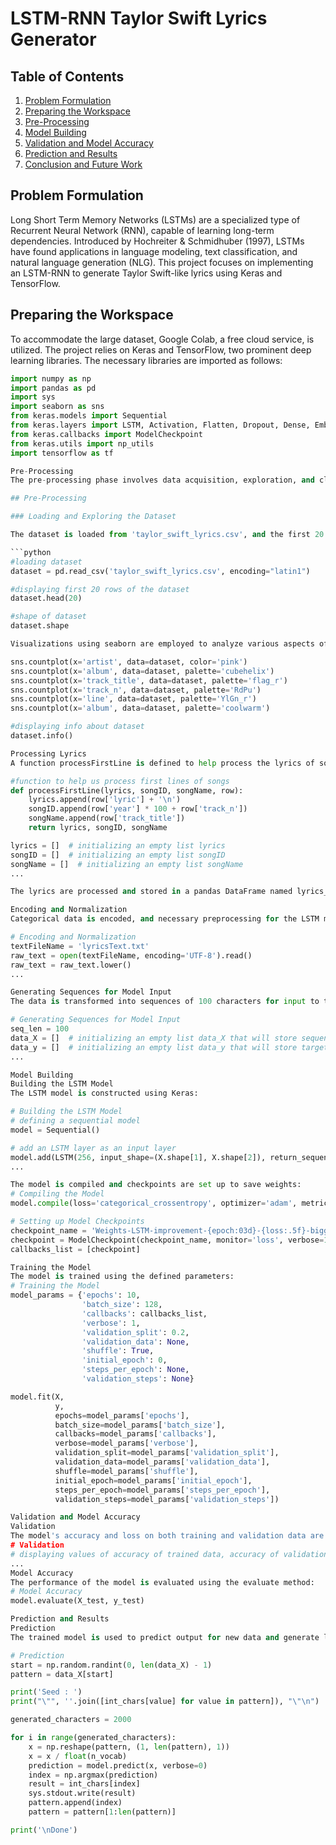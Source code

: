 # LSTM-RNN Taylor Swift Lyrics Generator

## Table of Contents

1. [Problem Formulation](#problem-formulation)
2. [Preparing the Workspace](#preparing-the-workspace)
3. [Pre-Processing](#pre-processing)
4. [Model Building](#model-building)
5. [Validation and Model Accuracy](#validation-and-model-accuracy)
6. [Prediction and Results](#prediction-and-results)
7. [Conclusion and Future Work](#conclusion-and-future-work)

## Problem Formulation

Long Short Term Memory Networks (LSTMs) are a specialized type of Recurrent Neural Network (RNN), capable of learning long-term dependencies. Introduced by Hochreiter & Schmidhuber (1997), LSTMs have found applications in language modeling, text classification, and natural language generation (NLG). This project focuses on implementing an LSTM-RNN to generate Taylor Swift-like lyrics using Keras and TensorFlow.

## Preparing the Workspace

To accommodate the large dataset, Google Colab, a free cloud service, is utilized. The project relies on Keras and TensorFlow, two prominent deep learning libraries. The necessary libraries are imported as follows:

```python
import numpy as np
import pandas as pd
import sys 
import seaborn as sns
from keras.models import Sequential
from keras.layers import LSTM, Activation, Flatten, Dropout, Dense, Embedding, TimeDistributed
from keras.callbacks import ModelCheckpoint
from keras.utils import np_utils
import tensorflow as tf

Pre-Processing
The pre-processing phase involves data acquisition, exploration, and cleaning. The dataset, obtained from Kaggle via the Genius.com API, consists of Taylor Swift song lyrics. Key steps include univariate analysis, quality checks, and dataset tidying.

## Pre-Processing

### Loading and Exploring the Dataset

The dataset is loaded from 'taylor_swift_lyrics.csv', and the first 20 rows are displayed for initial exploration:

```python
#loading dataset
dataset = pd.read_csv('taylor_swift_lyrics.csv', encoding="latin1")

#displaying first 20 rows of the dataset
dataset.head(20)

#shape of dataset
dataset.shape

Visualizations using seaborn are employed to analyze various aspects of the dataset, such as the distribution of songs by artist, album, track title, and more:

sns.countplot(x='artist', data=dataset, color='pink')
sns.countplot(x='album', data=dataset, palette='cubehelix')
sns.countplot(x='track_title', data=dataset, palette='flag_r')
sns.countplot(x='track_n', data=dataset, palette='RdPu')
sns.countplot(x='line', data=dataset, palette='YlGn_r')
sns.countplot(x='album', data=dataset, palette='coolwarm')

#displaying info about dataset
dataset.info()

Processing Lyrics
A function processFirstLine is defined to help process the lyrics of songs and organize them for further analysis:

#function to help us process first lines of songs
def processFirstLine(lyrics, songID, songName, row):
    lyrics.append(row['lyric'] + '\n')
    songID.append(row['year'] * 100 + row['track_n'])
    songName.append(row['track_title'])
    return lyrics, songID, songName

lyrics = []  # initializing an empty list lyrics
songID = []  # initializing an empty list songID
songName = []  # initializing an empty list songName
...

The lyrics are processed and stored in a pandas DataFrame named lyrics_data. The data is then saved to a text file, 'lyricsText.txt', for further use.

Encoding and Normalization
Categorical data is encoded, and necessary preprocessing for the LSTM model is performed:

# Encoding and Normalization
textFileName = 'lyricsText.txt'
raw_text = open(textFileName, encoding='UTF-8').read()
raw_text = raw_text.lower()
...

Generating Sequences for Model Input
The data is transformed into sequences of 100 characters for input to the LSTM model:

# Generating Sequences for Model Input
seq_len = 100
data_X = []  # initializing an empty list data_X that will store sequences of 100 characters
data_y = []  # initializing an empty list data_y that will store targets of data_X
...

Model Building
Building the LSTM Model
The LSTM model is constructed using Keras:

# Building the LSTM Model
# defining a sequential model
model = Sequential()

# add an LSTM layer as an input layer
model.add(LSTM(256, input_shape=(X.shape[1], X.shape[2]), return_sequences=True))
...

The model is compiled and checkpoints are set up to save weights:
# Compiling the Model
model.compile(loss='categorical_crossentropy', optimizer='adam', metrics=["accuracy"])

# Setting up Model Checkpoints
checkpoint_name = 'Weights-LSTM-improvement-{epoch:03d}-{loss:.5f}-bigger.hdf5'
checkpoint = ModelCheckpoint(checkpoint_name, monitor='loss', verbose=1, save_best_only=True, mode='min')
callbacks_list = [checkpoint]

Training the Model
The model is trained using the defined parameters:
# Training the Model
model_params = {'epochs': 10,
                'batch_size': 128,
                'callbacks': callbacks_list,
                'verbose': 1,
                'validation_split': 0.2,
                'validation_data': None,
                'shuffle': True,
                'initial_epoch': 0,
                'steps_per_epoch': None,
                'validation_steps': None}

model.fit(X,
          y,
          epochs=model_params['epochs'],
          batch_size=model_params['batch_size'],
          callbacks=model_params['callbacks'],
          verbose=model_params['verbose'],
          validation_split=model_params['validation_split'],
          validation_data=model_params['validation_data'],
          shuffle=model_params['shuffle'],
          initial_epoch=model_params['initial_epoch'],
          steps_per_epoch=model_params['steps_per_epoch'],
          validation_steps=model_params['validation_steps'])

Validation and Model Accuracy
Validation
The model's accuracy and loss on both training and validation data are visualized:
# Validation
# displaying values of accuracy of trained data, accuracy of validation data, loss on training data, and loss on validation data
...
Model Accuracy
The performance of the model is evaluated using the evaluate method:
# Model Accuracy
model.evaluate(X_test, y_test)

Prediction and Results
Prediction
The trained model is used to predict output for new data and generate lyrics:

# Prediction
start = np.random.randint(0, len(data_X) - 1)
pattern = data_X[start]

print('Seed : ')
print("\"", ''.join([int_chars[value] for value in pattern]), "\"\n")

generated_characters = 2000

for i in range(generated_characters):
    x = np.reshape(pattern, (1, len(pattern), 1))
    x = x / float(n_vocab)
    prediction = model.predict(x, verbose=0)
    index = np.argmax(prediction)
    result = int_chars[index]
    sys.stdout.write(result)
    pattern.append(index)
    pattern = pattern[1:len(pattern)]

print('\nDone')




